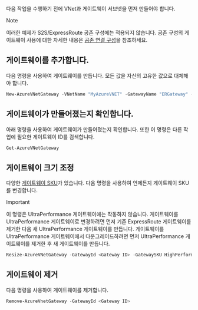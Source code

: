 다음 작업을 수행하기 전에 VNet과 게이트웨이 서브넷을 먼저 만들어야 합니다.

> [!NOTE]
> 이러한 예제가 S2S/ExpressRoute 공존 구성에는 적용되지 않습니다.
> 공존 구성의 게이트웨이 사용에 대한 자세한 내용은 [공존 연결 구성](../articles/expressroute/expressroute-howto-coexist-classic.md#gw)을 참조하세요.

## <a name="add-a-gateway"></a>게이트웨이를 추가합니다.

다음 명령을 사용하여 게이트웨이를 만듭니다. 모든 값을 자신의 고유한 값으로 대체해야 합니다.

```powershell
New-AzureVNetGateway -VNetName "MyAzureVNET" -GatewayName "ERGateway" -GatewayType DynamicRouting -GatewaySKU  Standard
```

## <a name="verify-the-gateway-was-created"></a>게이트웨이가 만들어졌는지 확인합니다.

아래 명령을 사용하여 게이트웨이가 만들어졌는지 확인합니다. 또한 이 명령은 다른 작업에 필요한 게이트웨이 ID를 검색합니다.

```powershell
Get-AzureVNetGateway
```

## <a name="resize-a-gateway"></a>게이트웨이 크기 조정

다양한 [게이트웨이 SKU](../articles/expressroute/expressroute-about-virtual-network-gateways.md)가 있습니다. 다음 명령을 사용하여 언제든지 게이트웨이 SKU를 변경합니다.

> [!IMPORTANT]
> 이 명령은 UltraPerformance 게이트웨이에는 작동하지 않습니다. 게이트웨이를 UltraPerformance 게이트웨이로 변경하려면 먼저 기존 ExpressRoute 게이트웨이를 제거한 다음 새 UltraPerformance 게이트웨이를 만듭니다. 게이트웨이를 UltraPerformance 게이트웨이에서 다운그레이드하려면 먼저 UltraPerformance 게이트웨이를 제거한 후 새 게이트웨이를 만듭니다. 
>
>

```powershell
Resize-AzureVNetGateway -GatewayId <Gateway ID> -GatewaySKU HighPerformance
```

## <a name="remove-a-gateway"></a>게이트웨이 제거

다음 명령을 사용하여 게이트웨이를 제거합니다.

```powershell
Remove-AzureVnetGateway -GatewayId <Gateway ID>
```
